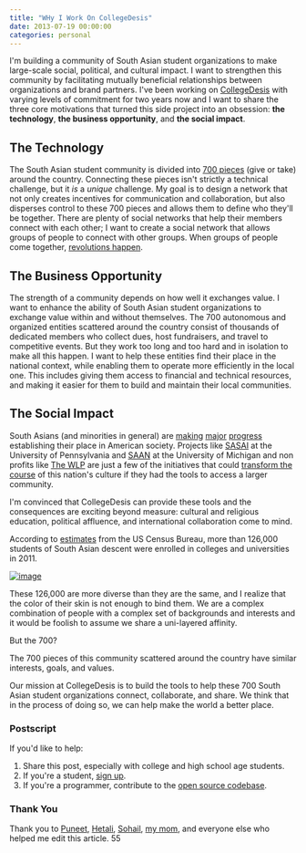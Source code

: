 ```yaml
---
title: "WHy I Work On CollegeDesis"
date: 2013-07-19 00:00:00
categories: personal
---
```


I'm building a community of South Asian student organizations to make large-scale social, political, and cultural impact. I want to strengthen this community by facilitating mutually beneficial relationships between organizations and brand partners.
I've been working on [CollegeDesis](//collegedesis.com) with varying levels of commitment for two years now and I want to share the three core motivations that turned this side project into an obsession: **the technology**, **the business opportunity**, and **the social impact**.

## The Technology
The South Asian student community is divided into [700 pieces](//collegedesis.com/directory) (give or take) around the country. Connecting these pieces isn't strictly a technical challenge, but it *is* a *unique* challenge. My goal is to design a network that not only creates incentives for communication and collaboration, but also disperses control to these 700 pieces and allows them to define who they'll be together.
There are plenty of social networks that help their members connect with each other; I want to create a social network that allows groups of people to connect with other groups. When groups of people come together, [revolutions happen](http://www.newyorker.com/reporting/2010/10/04/101004fa_fact_gladwell).

## The Business Opportunity
The strength of a community depends on how well it exchanges value. I want to enhance the ability of South Asian student organizations to exchange value within and without themselves.
The 700 autonomous and organized entities scattered around the country consist of thousands of dedicated members who collect dues, host fundraisers, and travel to competitive events. But they work too long and too hard and in isolation to make all this happen. I want to help these entities find their place in the national context, while enabling them to operate more efficiently in the local one. This includes giving them access to financial and technical resources, and making it easier for them to build and maintain their local communities.

## The Social Impact
South Asians (and minorities in general) are [making](http://www.huffingtonpost.com/2013/06/05/hate-crimes-sikhs-hindus-arabs-fbi_n_3392760.html) [major](http://asianamericansinmedia.wordpress.com/2012/12/11/the-mindy-project-a-refutation-of-south-asian-american-stereotypes/) [progress](http://salsa.wiredforchange.com/o/1607/p/dia/action3/common/public/?action_KEY=8101) establishing their place in American society.
Projects like [SASAI](http://sasboard.wix.com/sasai) at the University of Pennsylvania and [SAAN](http://web.archive.org/web/20130116182822/http://www.umsaan.org/)
at the University of Michigan and non profits like [The WLP](//thewlp.com/) are just a few of the initiatives that
could [transform the course](http://mehulkar.com/posts/21) of this nation's culture if they had the tools to access a larger community.

I'm convinced that CollegeDesis can provide these tools and the consequences are exciting beyond measure:
cultural and religious education, political affluence, and international collaboration come to mind.

According to [estimates](http://db.tt/opyTQuW9) from the US Census Bureau, more than 126,000 students of South Asian descent were enrolled in colleges and universities in 2011.

[![image](http://i.imgur.com/r0Qwx4N.png)](http://i.imgur.com/r0Qwx4N.png)

These 126,000 are more diverse than they are the same, and I realize that the color of their skin is not
enough to bind them. We are a complex combination of people with a complex set of backgrounds and interests and it would be foolish to assume we share a uni-layered affinity.

But the 700?

The 700 pieces of this community scattered around the country have similar interests, goals, and values.

Our mission at CollegeDesis is to build the tools to help these 700 South Asian student organizations connect, collaborate, and share. We think that in the process of doing so, we can help make the world a better place.

### Postscript

If you'd like to help:

1. Share this post, especially with college and high school age students.
1. If you're a student, [sign up](//collegedesis.com/join).
1. If you're a programmer, contribute to the [open source codebase](//github.com/collegedesis/collegedesis.com).

### Thank You

Thank you to [Puneet](//twitter.com/puneet86), [Hetali](//twitter.com/hetalilodaya), [Sohail](//twitter.com/sohailprasad), [my mom](//linkedin.com/in/monicakar), and everyone else who helped me edit this article. 55
